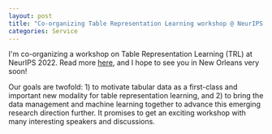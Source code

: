 ```yaml
---
layout: post
title: "Co-organizing Table Representation Learning workshop @ NeurIPS 2022."
categories: Service
---
```


I'm co-organizing a workshop on Table Representation Learning (TRL) at NeurIPS 2022. Read more <a href="https://table-representation-learning.github.io" target="_blank">here</a>, and I hope to see you in New Orleans very soon!

Our goals are twofold: 1) to motivate tabular data as a first-class and important new modality for table representation learning, and 2) to bring the data management and machine learning together to advance this emerging research direction further. It promises to get an exciting workshop with many interesting speakers and discussions.